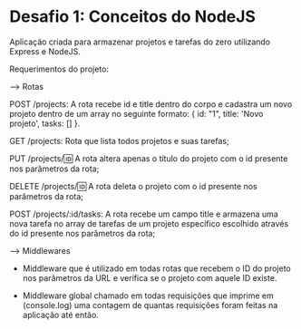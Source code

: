# Desafio 1: Conceitos do NodeJS
Aplicação criada para armazenar projetos e tarefas do zero utilizando Express e NodeJS.


Requerimentos do projeto:

--> Rotas

POST /projects: A rota recebe id e title dentro do corpo e cadastra um novo projeto dentro de um array no seguinte formato: { id: "1", title: 'Novo projeto', tasks: [] }.

GET /projects: Rota que lista todos projetos e suas tarefas;

PUT /projects/:id: A rota altera apenas o título do projeto com o id presente nos parâmetros da rota;

DELETE /projects/:id: A rota deleta o projeto com o id presente nos parâmetros da rota;

POST /projects/:id/tasks: A rota recebe um campo title e armazena uma nova tarefa no array de tarefas de um projeto específico escolhido através do id presente nos parâmetros da rota;

--> Middlewares

- Middleware que é utilizado em todas rotas que recebem o ID do projeto nos parâmetros da URL e verifica se o projeto com aquele ID existe.

- Middleware global chamado em todas requisições que imprime em (console.log) uma contagem de quantas requisições foram feitas na aplicação até então.
